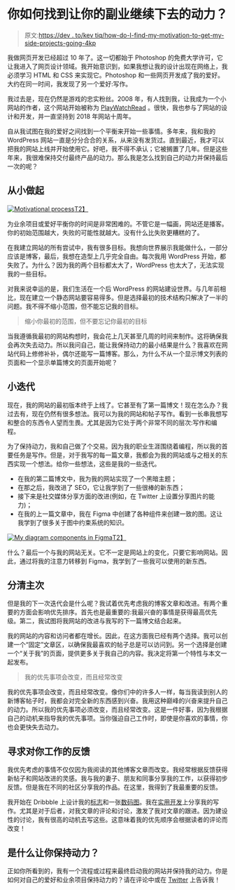 # 你如何找到让你的副业继续下去的动力？

> 原文:[https://dev . to/kev tiq/how-do-I-find-my-motivation-to-get-my-side-projects-going-4kp](https://dev.to/kevtiq/how-did-i-find-my-motivation-to-get-my-side-projects-going-4kp)

我做网页开发已经超过 10 年了。这一切都始于 Photoshop 的免费大学许可，它让我进入了网页设计领域。我开始意识到，如果我想让我的设计出现在网络上，我必须学习 HTML 和 CSS 来实现它。Photoshop 和一些网页开发成了我的爱好。大约在同一时间，我发现了另一个爱好:写作。

我过去是，现在仍然是游戏的忠实粉丝。2008 年，有人找到我，让我成为一个小网站的作者，这个网站开始被称为 [PlayWatchRead](https://www.playwatchread.nl/) 。很快，我也参与了网站的设计和开发，并一直坚持到 2018 年网站十周年。

自从我试图在我的爱好之间找到一个平衡来开始一些事情。多年来，我和我的 WordPress 网站一直是分分合合的关系，从来没有发货过。直到最近，我才可以把我的网站上线并开始使用它。好吧，我不得不承认；它被搁置了几年。但是这些年来，我很难保持交付最终产品的动力。那么我是怎么找到自己的动力并保持最后一次的呢？

## [](#start-small)从小做起

[![Motivational process](../Images/d341277cad05e5024c1b6e89ed6ae126.png "Motivational process")T2】](https://res.cloudinary.com/practicaldev/image/fetch/s--LFlnZAr1--/c_limit%2Cf_auto%2Cfl_progressive%2Cq_auto%2Cw_880/https://kevtiq.co/img/motivation.png)

为业余项目或爱好平衡你的时间是非常困难的。不管它是一幅画，网站还是播客。你的初始范围越大，失败的可能性就越大。没有什么比失败更糟糕的了。

在我建立网站的所有尝试中，我有很多目标。我想向世界展示我能做什么，一部分应该是博客，最后，我想在造型上几乎完全自由。每次我用 WordPress 开始，都失败了。为什么？因为我的两个目标都太大了，WordPress 也太大了，无法实现我的一些目标。

对我来说幸运的是，我们生活在一个后 WordPress 的网站建设世界。与几年前相比，现在建立一个静态网站要容易得多。但是选择最初的技术结构只解决了一半的问题。我不得不缩小范围，但不能忘记我的目标。

> 缩小你最初的范围，但不要忘记你最初的目标

当我遵循我最初的网站构想时，我会花上几天甚至几周的时间来制作。这将确保我会再次失去动力。所以我问自己，能让我保持动力的最小结果是什么？我喜欢在网站代码上修修补补，偶尔还能写一篇博客。那么，为什么不从一个显示博文列表的页面和一个显示单篇博文的页面开始呢？

## [](#small-iterations)小迭代

现在，我的网站的最初版本终于上线了。它甚至有了第一篇博文！现在怎么办？我过去有，现在仍然有很多想法。我可以为我的网站和帖子写作。看到一长串我想写和整合的东西令人望而生畏。尤其是因为它处于两个非常不同的层次:写作和编程。

为了保持动力，我和自己做了个交易。因为我的职业生涯围绕着编程，所以我的首要任务是写作。但是，对于我写的每一篇文章，我都会为我的网站或与之相关的东西实现一个想法。给你一些想法，这些是我的一些迭代。

*   在我的第二篇博文中，我为我的网站实现了一个黑暗主题；
*   在那之后，我改进了 SEO，它让我学到了一些很棒的新东西；
*   接下来是社交媒体分享方面的改进(例如，在 Twitter 上设置分享图片的能力)；
*   在我的上一篇文章中，我在 Figma 中创建了各种组件来创建一致的图。这让我学到了很多关于图中约束系统的知识。

[![My diagram components in Figma](../Images/b3d0a5fa3fc6b21ff634aefa6005e395.png "My diagram components in Figma")T2】](https://res.cloudinary.com/practicaldev/image/fetch/s--Gdo4_T3l--/c_limit%2Cf_auto%2Cfl_progressive%2Cq_auto%2Cw_880/https://kevtiq.co/img/diagram-design-system.png)

什么？最后一个与我的网站无关。它不一定是网站上的变化，只要它影响网站。因此，通过将我的注意力转移到 Figma，我学到了一些我可以使用的新东西。

## [](#prioritize)分清主次

但是我的下一次迭代会是什么呢？我试着优先考虑我的博客文章和改进。有两个重要的方面会影响优先排序。首先也是最重要的:我最兴奋的事情是获得最高优先级。第二，我试图将我网站的改进与我写的下一篇博文结合起来。

我的网站的内容和访问者都在增长。因此，在这方面我已经有两个选择。我可以创建一个“固定”文章区，以确保我最喜欢的帖子总是可以访问到。另一个选择是创建一个“关于我”的页面，提供更多关于我自己的内容。我决定将第一个特性与本文一起发布。

> 我的优先事项会改变，而且经常改变

我的优先事项会改变，而且经常改变。像你们中的许多人一样，每当我读到别人的新博客帖子时，我都会对完全新的东西感到兴奋。我用这种巅峰的兴奋来提升自己的动力。所以我的优先事项必须改变，而且经常改变。这是一件好事，因为我根据自己的动机来指导我的优先事项。当你强迫自己工作时，即使是你喜欢的事情，你也会更快失去动力。

## [](#seek-feedback-on-your-work)寻求对你工作的反馈

我优先考虑的事情不仅仅因为我阅读的其他博客文章而改变。我经常根据反馈获得新帖子和网站改进的灵感。我与我的妻子、朋友和同事分享我的工作，以获得初步反馈。但是我在不同的社区分享我的作品。在这里，我得到了我最重要的反馈。

我开始在 Dribbble 上设计我的[标志](https://dribbble.com/shots/6709595-Personal-Brand-Logo-V2)和一张[数码图](https://dribbble.com/shots/6815153-CSS-Owl-selector)。我在[实用开发](https://dev.to)上分享我的写作。尤其是对于后者，对我文章的评论和讨论，激发了我对文章的跟进。因为建设性的讨论，我有很高的动机去写这些。这意味着我的优先顺序会根据读者的评论而改变！

## [](#what-keeps-you-motivated)是什么让你保持动力？

正如你所看到的，我有一个流程或过程来最终启动我的网站并保持我的动力。你是如何对自己的爱好和业余项目保持动力的？请在评论中或在 [Twitter](https://twitter.com/kevtiq) 上告诉我！